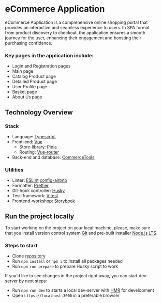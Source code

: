 # eCommerce Application

eCommerce Application is a comprehensive online shopping portal that provides an interactive and seamless experience to users. In SPA format from product discovery to checkout, the application ensures a smooth journey for the user, enhancing their engagement and boosting their purchasing confidence.

### Key pages in the application include:

- Login and Registration pages 
- Main page 
- Catalog Product page 
- Detailed Product page 
- User Profile page 
- Basket page 
- About Us page

## Technology Overview

### Stack

- Language: [Typescript](https://www.typescriptlang.org/)
- Front-end: [Vue](https://vuejs.org)
  - Store-library: [Pinia](https://pinia.vuejs.org)
  - Routing: [Vue-router](https://router.vuejs.org)
- Back-end and database: [CommerceTools](https://commercetools.com)

### Utilities

- Linter: [ESLint](https://eslint.org) [config-airbnb](https://www.npmjs.com/package/eslint-config-airbnb)
- Formatter: [Prettier](https://prettier.io)
- Git-hook controller: [Husky](https://typicode.github.io/husky/) 
- Test-framework: [Vitest](https://vitest.dev)
- Frontend-workshop: [Storybook](https://storybook.js.org)

## Run the project locally

To start working on the project on your local machine, please, make sure that you install version control system [Git](https://git-scm.com/downloads) and pre-built installer [Node.js LTS](https://nodejs.org/en/download).

### Steps to start

- Clone [repository](https://github.com/Wystov/ecommerce-app)
- Run `npm install` or `npm i` to install all packages needed
- Run `npm run prepare` to prepare Husky script to work

If you'd like to see changes in the project right away, you can start dev-server by next steps:

- Run `npm run dev` to starts a local dev-server with [HMR](https://vitejs.dev/guide/features.html#hot-module-replacement) for development
- Open `https://localhost:3000` in a preferable browser
